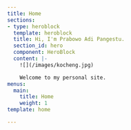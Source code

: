 ```yaml
---
title: Home
sections:
- type: heroblock
  template: heroblock
  title: Hi, I'm Prabowo Adi Pangestu.
  section_id: hero
  component: HeroBlock
  content: |-
    ![](/images/kocheng.jpg)

    Welcome to my personal site.
menus:
  main:
    title: Home
    weight: 1
template: home

---
```

